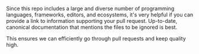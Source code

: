 Since this repo includes a large and diverse number of programming languages, frameworks, editors, and ecosystems, it's very helpful if you can provide a link to information supporting your pull request. Up-to-date, canonical documentation that mentions the files to be ignored is best.

This ensures we can efficiently go through pull requests and keep quality high.

